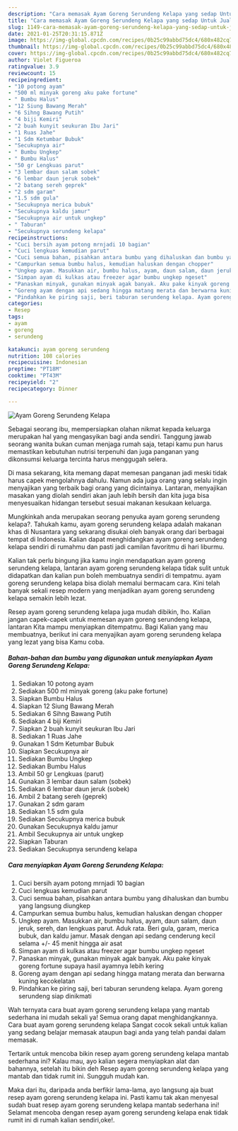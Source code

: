 ```yaml
---
description: "Cara memasak Ayam Goreng Serundeng Kelapa yang sedap Untuk Jualan"
title: "Cara memasak Ayam Goreng Serundeng Kelapa yang sedap Untuk Jualan"
slug: 1149-cara-memasak-ayam-goreng-serundeng-kelapa-yang-sedap-untuk-jualan
date: 2021-01-25T20:31:15.871Z
image: https://img-global.cpcdn.com/recipes/0b25c99abbd75dc4/680x482cq70/ayam-goreng-serundeng-kelapa-foto-resep-utama.jpg
thumbnail: https://img-global.cpcdn.com/recipes/0b25c99abbd75dc4/680x482cq70/ayam-goreng-serundeng-kelapa-foto-resep-utama.jpg
cover: https://img-global.cpcdn.com/recipes/0b25c99abbd75dc4/680x482cq70/ayam-goreng-serundeng-kelapa-foto-resep-utama.jpg
author: Violet Figueroa
ratingvalue: 3.9
reviewcount: 15
recipeingredient:
- "10 potong ayam"
- "500 ml minyak goreng aku pake fortune"
- " Bumbu Halus"
- "12 Siung Bawang Merah"
- "6 Sihng Bawang Putih"
- "4 biji Kemiri"
- "2 buah kunyit seukuran Ibu Jari"
- "1 Ruas Jahe"
- "1 Sdm Ketumbar Bubuk"
- "Secukupnya air"
- " Bumbu Ungkep"
- " Bumbu Halus"
- "50 gr Lengkuas parut"
- "3 lembar daun salam sobek"
- "6 lembar daun jeruk sobek"
- "2 batang sereh geprek"
- "2 sdm garam"
- "1.5 sdm gula"
- "Secukupnya merica bubuk"
- "Secukupnya kaldu jamur"
- "Secukupnya air untuk ungkep"
- " Taburan"
- "Secukupnya serundeng kelapa"
recipeinstructions:
- "Cuci bersih ayam potong mrnjadi 10 bagian"
- "Cuci lengkuas kemudian parut"
- "Cuci semua bahan, pisahkan antara bumbu yang dihaluskan dan bumbu yang langsung diungkep"
- "Campurkan semua bumbu halus, kemudian haluskan dengan chopper"
- "Ungkep ayam. Masukkan air, bumbu halus, ayam, daun salam, daun jeruk, sereh, dan lengkuas parut. Aduk rata. Beri gula, garam, merica bubuk, dan kaldu jamur. Masak dengan api sedang cenderung kecil selama +/- 45 menit hingga air asat"
- "Simpan ayam di kulkas atau freezer agar bumbu ungkep ngeset"
- "Panaskan minyak, gunakan minyak agak banyak. Aku pake kinyak goreng fortune supaya hasil ayamnya lebih kering"
- "Goreng ayam dengan api sedang hingga matang merata dan berwarna kuning kecokelatan"
- "Pindahkan ke piring saji, beri taburan serundeng kelapa. Ayam goreng serundeng siap dinikmati"
categories:
- Resep
tags:
- ayam
- goreng
- serundeng

katakunci: ayam goreng serundeng 
nutrition: 108 calories
recipecuisine: Indonesian
preptime: "PT18M"
cooktime: "PT43M"
recipeyield: "2"
recipecategory: Dinner

---
```



![Ayam Goreng Serundeng Kelapa](https://img-global.cpcdn.com/recipes/0b25c99abbd75dc4/680x482cq70/ayam-goreng-serundeng-kelapa-foto-resep-utama.jpg)

Sebagai seorang ibu, mempersiapkan olahan nikmat kepada keluarga merupakan hal yang mengasyikan bagi anda sendiri. Tanggung jawab seorang  wanita bukan cuman menjaga rumah saja, tetapi kamu pun harus memastikan kebutuhan nutrisi terpenuhi dan juga panganan yang dikonsumsi keluarga tercinta harus menggugah selera.

Di masa  sekarang, kita memang dapat memesan panganan jadi meski tidak harus capek mengolahnya dahulu. Namun ada juga orang yang selalu ingin menyajikan yang terbaik bagi orang yang dicintainya. Lantaran, menyajikan masakan yang diolah sendiri akan jauh lebih bersih dan kita juga bisa menyesuaikan hidangan tersebut sesuai makanan kesukaan keluarga. 



Mungkinkah anda merupakan seorang penyuka ayam goreng serundeng kelapa?. Tahukah kamu, ayam goreng serundeng kelapa adalah makanan khas di Nusantara yang sekarang disukai oleh banyak orang dari berbagai tempat di Indonesia. Kalian dapat menghidangkan ayam goreng serundeng kelapa sendiri di rumahmu dan pasti jadi camilan favoritmu di hari liburmu.

Kalian tak perlu bingung jika kamu ingin mendapatkan ayam goreng serundeng kelapa, lantaran ayam goreng serundeng kelapa tidak sulit untuk didapatkan dan kalian pun boleh membuatnya sendiri di tempatmu. ayam goreng serundeng kelapa bisa diolah memalui bermacam cara. Kini telah banyak sekali resep modern yang menjadikan ayam goreng serundeng kelapa semakin lebih lezat.

Resep ayam goreng serundeng kelapa juga mudah dibikin, lho. Kalian jangan capek-capek untuk memesan ayam goreng serundeng kelapa, lantaran Kita mampu menyiapkan ditempatmu. Bagi Kalian yang mau membuatnya, berikut ini cara menyajikan ayam goreng serundeng kelapa yang lezat yang bisa Kamu coba.

<!--inarticleads1-->

##### Bahan-bahan dan bumbu yang digunakan untuk menyiapkan Ayam Goreng Serundeng Kelapa:

1. Sediakan 10 potong ayam
1. Sediakan 500 ml minyak goreng (aku pake fortune)
1. Siapkan  Bumbu Halus
1. Siapkan 12 Siung Bawang Merah
1. Sediakan 6 Sihng Bawang Putih
1. Sediakan 4 biji Kemiri
1. Siapkan 2 buah kunyit seukuran Ibu Jari
1. Sediakan 1 Ruas Jahe
1. Gunakan 1 Sdm Ketumbar Bubuk
1. Siapkan Secukupnya air
1. Sediakan  Bumbu Ungkep
1. Sediakan  Bumbu Halus
1. Ambil 50 gr Lengkuas (parut)
1. Gunakan 3 lembar daun salam (sobek)
1. Sediakan 6 lembar daun jeruk (sobek)
1. Ambil 2 batang sereh (geprek)
1. Gunakan 2 sdm garam
1. Sediakan 1.5 sdm gula
1. Sediakan Secukupnya merica bubuk
1. Gunakan Secukupnya kaldu jamur
1. Ambil Secukupnya air untuk ungkep
1. Siapkan  Taburan
1. Sediakan Secukupnya serundeng kelapa




<!--inarticleads2-->

##### Cara menyiapkan Ayam Goreng Serundeng Kelapa:

1. Cuci bersih ayam potong mrnjadi 10 bagian
1. Cuci lengkuas kemudian parut
1. Cuci semua bahan, pisahkan antara bumbu yang dihaluskan dan bumbu yang langsung diungkep
1. Campurkan semua bumbu halus, kemudian haluskan dengan chopper
1. Ungkep ayam. Masukkan air, bumbu halus, ayam, daun salam, daun jeruk, sereh, dan lengkuas parut. Aduk rata. Beri gula, garam, merica bubuk, dan kaldu jamur. Masak dengan api sedang cenderung kecil selama +/- 45 menit hingga air asat
1. Simpan ayam di kulkas atau freezer agar bumbu ungkep ngeset
1. Panaskan minyak, gunakan minyak agak banyak. Aku pake kinyak goreng fortune supaya hasil ayamnya lebih kering
1. Goreng ayam dengan api sedang hingga matang merata dan berwarna kuning kecokelatan
1. Pindahkan ke piring saji, beri taburan serundeng kelapa. Ayam goreng serundeng siap dinikmati




Wah ternyata cara buat ayam goreng serundeng kelapa yang mantab sederhana ini mudah sekali ya! Semua orang dapat menghidangkannya. Cara buat ayam goreng serundeng kelapa Sangat cocok sekali untuk kalian yang sedang belajar memasak ataupun bagi anda yang telah pandai dalam memasak.

Tertarik untuk mencoba bikin resep ayam goreng serundeng kelapa mantab sederhana ini? Kalau mau, ayo kalian segera menyiapkan alat dan bahannya, setelah itu bikin deh Resep ayam goreng serundeng kelapa yang mantab dan tidak rumit ini. Sungguh mudah kan. 

Maka dari itu, daripada anda berfikir lama-lama, ayo langsung aja buat resep ayam goreng serundeng kelapa ini. Pasti kamu tak akan menyesal sudah buat resep ayam goreng serundeng kelapa mantab sederhana ini! Selamat mencoba dengan resep ayam goreng serundeng kelapa enak tidak rumit ini di rumah kalian sendiri,oke!.

